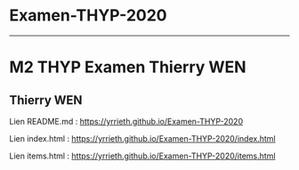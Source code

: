 # Examen-THYP-2020

***

# M2 THYP Examen Thierry WEN

## Thierry WEN

Lien README.md :  https://yrrieth.github.io/Examen-THYP-2020

Lien index.html : https://yrrieth.github.io/Examen-THYP-2020/index.html

Lien items.html : https://yrrieth.github.io/Examen-THYP-2020/items.html

